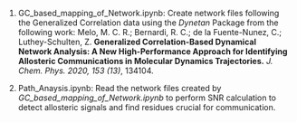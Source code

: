 1. GC_based_mapping_of_Network.ipynb: 
Create network files following the Generalized Correlation data using the _Dynetan_ Package from the following work:
Melo, M. C. R.; Bernardi, R. C.; de la Fuente-Nunez, C.; Luthey-Schulten, Z. **Generalized Correlation-Based Dynamical Network Analysis: A New High-Performance Approach for Identifying Allosteric Communications in Molecular Dynamics Trajectories.** _J. Chem. Phys. 2020, 153 (13)_, 134104.

2. Path_Anaysis.ipynb:
   Read the network files created by _GC_based_mapping_of_Network.ipynb_ to perform SNR calculation to detect allosteric signals and find residues crucial for communication.
